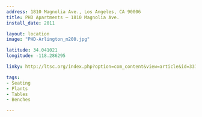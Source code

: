 ```yaml
---
address: 1810 Magnolia Ave., Los Angeles, CA 90006
title: PHD Apartments – 1810 Magnolia Ave.
install_date: 2011

layout: location
image: "PHD-Arlington_m200.jpg"

latitude: 34.041021
longitude: -118.286295

linky: http://ltsc.org/index.php?option=com_content&view=article&id=337

tags:	
- Seating
- Plants
- Tables
- Benches

---
```

